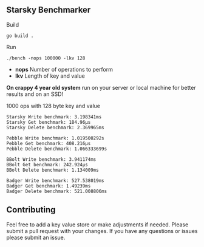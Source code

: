 ## Starsky Benchmarker

Build
```
go build .
```

Run
```
./bench -nops 100000 -lkv 128
```

- **nops** Number of operations to perform
- **lkv** Length of key and value

**On crappy 4 year old system** run on your server or local machine for better results and on an SSD!

1000 ops with 128 byte key and value
```
Starsky Write benchmark: 3.198341ms
Starsky Get benchmark: 184.96µs
Starsky Delete benchmark: 2.369965ms

Pebble Write benchmark: 1.019500292s
Pebble Get benchmark: 408.216µs
Pebble Delete benchmark: 1.066333699s

BBolt Write benchmark: 3.941174ms
BBolt Get benchmark: 242.924µs
BBolt Delete benchmark: 1.134009ms

Badger Write benchmark: 527.538019ms
Badger Get benchmark: 1.49239ms
Badger Delete benchmark: 521.008806ms
```

## Contributing
Feel free to add a key value store or make adjustments if needed.  Please submit a pull request with your changes.
If you have any questions or issues please submit an issue.